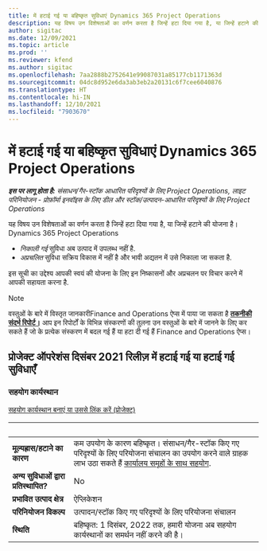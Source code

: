 ```yaml
---
title: में हटाई गई या बहिष्कृत सुविधाएं Dynamics 365 Project Operations
description: यह विषय उन विशेषताओं का वर्णन करता है जिन्हें हटा दिया गया है, या जिन्हें हटाने की योजना है।Dynamics 365 Project Operations
author: sigitac
ms.date: 12/09/2021
ms.topic: article
ms.prod: ''
ms.reviewer: kfend
ms.author: sigitac
ms.openlocfilehash: 7aa2888b2752641e99087031a85177cb1171363d
ms.sourcegitcommit: 04dc8d952e6da3ab3eb2a20131c6f7cee6040876
ms.translationtype: HT
ms.contentlocale: hi-IN
ms.lasthandoff: 12/10/2021
ms.locfileid: "7903670"
---
```

# <a name="removed-or-deprecated-features-in-dynamics-365-project-operations"></a>में हटाई गई या बहिष्कृत सुविधाएं Dynamics 365 Project Operations

_**इस पर लागू होता है:** संसाधन/गैर-स्टॉक आधारित परिदृश्यों के लिए Project Operations, लाइट परिनियोजन - प्रोफ़ॉर्मा इनवॉइस के लिए डील और स्टॉक/उत्पादन-आधारित परिदृश्यों के लिए Project Operations_

यह विषय उन विशेषताओं का वर्णन करता है जिन्हें हटा दिया गया है, या जिन्हें हटाने की योजना है।Dynamics 365 Project Operations

- *निकाली गई* सुविधा अब उत्पाद में उपलब्ध नहीं है.
- *अप्रचलित* सुविधा सक्रिय विकास में नहीं है और भावी अद्यतन में उसे निकाला जा सकता है.

इस सूची का उद्देश्य आपकी स्वयं की योजना के लिए इन निष्कासनों और अप्रचलन पर विचार करने में आपकी सहायता करना है.

> [!NOTE]
> वस्तुओं के बारे में विस्तृत जानकारीFinance and Operations ऐप्स में पाया जा सकता है [**तकनीकी संदर्भ रिपोर्ट।**](/dynamics/s-e/global/axtechrefrep_61) आप इन रिपोर्टों के विभिन्न संस्करणों की तुलना उन वस्तुओं के बारे में जानने के लिए कर सकते हैं जो के प्रत्येक संस्करण में बदल गई हैं या हटा दी गई हैं Finance and Operations ऐप्स।

## <a name="features-removed-or-deprecated-in-the-project-operations-december-2021-release"></a>प्रोजेक्ट ऑपरेशंस दिसंबर 2021 रिलीज़ में हटाई गई या हटाई गई सुविधाएँ

### <a name="collaboration-workspaces"></a>सहयोग कार्यस्थान

[सहयोग कार्यस्थान बनाएं या उससे लिंक करें (प्रोजेक्ट)](/dynamicsax-2012/appuser-itpro/create-or-link-to-a-collaboration-workspace-project)

| &nbsp; | &nbsp; |
|--------|--------|
| **मूल्यह्रास/हटाने का कारण** | कम उपयोग के कारण बहिष्कृत। संसाधन/गैर-स्टॉक किए गए परिदृश्यों के लिए परियोजना संचालन का उपयोग करने वाले ग्राहक लाभ उठा सकते हैं [कार्यालय समूहों के साथ सहयोग](../project-management/collaboration-groups.md). |
| **अन्य सुविधाओं द्वारा प्रतिस्थापित?** | No |
| **प्रभावित उत्पाद क्षेत्र** | ऐप्लिकेशन  |
| **परिनियोजन विकल्प** | उत्पादन/स्टॉक किए गए परिदृश्यों के लिए परियोजना संचालन |
| **स्थिति** | बहिष्कृत: 1 दिसंबर, 2022 तक, हमारी योजना अब सहयोग कार्यस्थानों का समर्थन नहीं करने की है। |
